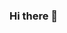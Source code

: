 ### Hi there 👋

<!--
**mkemald/mkemald** is a ✨ _special_ ✨ repository because its `README.md` (this file) appears on your GitHub profile.

# 💫 About Me:
I'm an Economics major who is interested in data analysis. Currently improving on SQL and data visualization, I'm committed to using data to drive innovation and create impact. Feel free to ask or modify something.


## 🌐 Socials:
[![Discord](https://img.shields.io/badge/Discord-%237289DA.svg?logo=discord&logoColor=white)](https://discord.gg/#6622) [![LinkedIn](https://img.shields.io/badge/LinkedIn-%230077B5.svg?logo=linkedin&logoColor=white)](https://linkedin.com/in/www.linkedin.com/in/mustafa-kemal-darakçı-93106a219) [![Medium](https://img.shields.io/badge/Medium-12100E?logo=medium&logoColor=white)](https://medium.com/@https://medium.com/@mustafakemaldarakci_21105) 

# 💻 Tech Stack:
![MySQL](https://img.shields.io/badge/mysql-%2300f.svg?style=for-the-badge&logo=mysql&logoColor=white)
# 📊 GitHub Stats:
![](https://github-readme-stats.vercel.app/api?username=mkemald&theme=nord&hide_border=true&include_all_commits=true&count_private=true)<br/>
![](https://github-readme-streak-stats.herokuapp.com/?user=mkemald&theme=nord&hide_border=true)<br/>
![](https://github-readme-stats.vercel.app/api/top-langs/?username=mkemald&theme=nord&hide_border=true&include_all_commits=true&count_private=true&layout=compact)

<!-- Proudly created with GPRM ( https://gprm.itsvg.in ) -->
